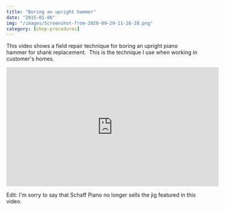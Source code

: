 ```yaml
---
title: "Boring an upright hammer"
date: "2015-01-06"
img: "/images/Screenshot-from-2020-09-29-11-26-28.png"
category: [shop-procedures]
---
```


This video shows a field repair technique for boring an upright piano hammer for shank replacement.  This is the technique I use when working in customer's homes.

<iframe width="560" height="315" src="https://www.youtube.com/embed/CBOmFPaYrbc" frameborder="0" allow="accelerometer; autoplay; clipboard-write; encrypted-media; gyroscope; picture-in-picture" allowfullscreen></iframe>

Edit: I'm sorry to say that Schaff Piano no longer sells the jig featured in this video.
